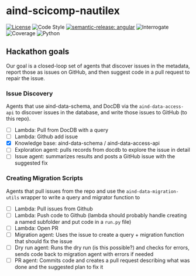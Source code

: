 # aind-scicomp-nautilex

[![License](https://img.shields.io/badge/license-MIT-brightgreen)](LICENSE)
![Code Style](https://img.shields.io/badge/code%20style-black-black)
[![semantic-release: angular](https://img.shields.io/badge/semantic--release-angular-e10079?logo=semantic-release)](https://github.com/semantic-release/semantic-release)
![Interrogate](https://img.shields.io/badge/interrogate-100.0%25-brightgreen)
![Coverage](https://img.shields.io/badge/coverage-100%25-brightgreen?logo=codecov)
![Python](https://img.shields.io/badge/python->=3.10-blue?logo=python)



## Hackathon goals

Our goal is a closed-loop set of agents that discover issues in the metadata, report those as issues on GitHub, and then suggest code in a pull request to repair the issue. 

### Issue Discovery

Agents that use aind-data-schema, and DocDB via the `aind-data-access-api` to discover issues in the database, and write those issues to GitHub (to this repo).

  - [ ] Lambda: Pull from DocDB with a query
  - [ ] Lambda: Github add issue
  - [x] Knowledge base: aind-data-schema / aind-data-access-api
  - [ ] Exploration agent: pulls records from docdb to explore the issue in detail
  - [ ] Issue agent: summarizes results and posts a GitHub issue with the suggested fix

### Creating Migration Scripts

Agents that pull issues from the repo and use the `aind-data-migration-utils` wrapper to write a query and migrator function to 

- [ ] Lambda: Pull issues from Github
- [ ] Lambda: Push code to Github (lambda should probably handle creating a named subfolder and put code in a `run.py` file)
- [ ] Lambda: Open PR
- [ ] Migration agent: Uses the issue to create a query + migration function that should fix the issue
- [ ] Dry run agent: Runs the dry run (is this possible?) and checks for errors, sends code back to migration agent with errors if needed
- [ ] PR agent: Commits code and creates a pull request describing what was done and the suggested plan to fix it
